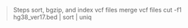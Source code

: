 > Steps
> sort, bgzip, and index vcf files
> merge vcf files
> cut -f1 hg38_ver17.bed | sort | uniq
